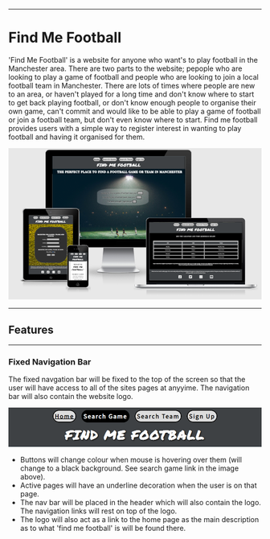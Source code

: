 ___
# **Find Me Football**


'Find Me Football' is a website for anyone who want's to play football in the Manchester area. There are two parts to the website; pepople who are looking to play a game of football and people who are looking to join a local football team in Manchester. There are lots of times where people are new to an area, or haven't played for a long time and don't know where to start to get back playing football, or don't know enough people to organise their own game, can't commit  and would like to be able to play a game of football or join a football team, but don't even know where to start. Find me football provides users with a simple way to register interest in wanting to play football and having it organised for them. 

![image of repsponsive design with find-me-football website on multiple devices](assets/images/responsive.png)
___

## **Features**
___

### **Fixed Navigation Bar** ###

The fixed navgation bar will be fixed to the top of the screen so that the user will have access to all of the sites pages at anyyime. The navigation bar will also contain the website logo.

![screenshot of navigation bar containing page links and website logo](assets/images/nav-bar.png)


- Buttons will change colour when mouse is hovering over them (will change to a black background. See search game link in the image above). 
- Active pages will have an underline decoration when the user is on that page.
- The nav bar will be placed in the header which will also contain the logo. The navigation links will rest on top of the logo.
- The logo will also act as a link to the home page as the main description as to what 'find me football' is will be found there.























